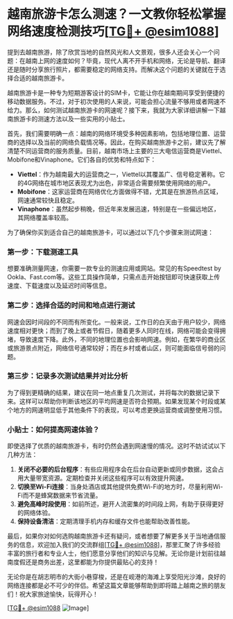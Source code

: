 # 越南旅游卡怎么测速？一文教你轻松掌握网络速度检测技巧[[TG💪+ @esim1088](https://t.me/s/esim1088)]

提到去越南旅游，除了欣赏当地的自然风光和人文景观，很多人还会关心一个问题：在越南上网的速度如何？毕竟，现代人离不开手机和网络，无论是导航、翻译还是随时分享旅行照片，都需要稳定的网络支持。而解决这个问题的关键就在于选择合适的越南旅游卡。

越南旅游卡是一种专为短期游客设计的SIM卡，它能让你在越南期间享受到便捷的移动数据服务。不过，对于初次使用的人来说，可能会担心流量不够用或者网速不给力。那么，如何测试越南旅游卡的网速呢？接下来，我就为大家详细讲解一下越南旅游卡的测速方法以及一些实用的小贴士。

首先，我们需要明确一点：越南的网络环境受多种因素影响，包括地理位置、运营商的选择以及当前的网络负载情况等。因此，在购买越南旅游卡之前，建议先了解清楚不同运营商的服务质量。目前，越南市场上主要的三大电信运营商是Viettel、Mobifone和Vinaphone。它们各自的优势和特点如下：

- **Viettel**：作为越南最大的运营商之一，Viettel以其覆盖广、信号稳定著称。它的4G网络在城市地区表现尤为出色，非常适合需要频繁使用网络的用户。
- **Mobifone**：这家运营商在网络优化方面做得不错，尤其是在旅游热点区域，网速通常较快且稳定。
- **Vinaphone**：虽然起步稍晚，但近年来发展迅速，特别是在一些偏远地区，其网络覆盖率较高。

为了确保你买到适合自己的越南旅游卡，可以通过以下几个步骤来测试网速：

### 第一步：下载测速工具

想要准确测量网速，你需要一款专业的测速应用或网站。常见的有Speedtest by Ookla、Fast.com等。这些工具操作简单，只需点击开始按钮即可快速获取上传速度、下载速度以及延迟时间等信息。

### 第二步：选择合适的时间和地点进行测试

网速会因时间段的不同而有所变化。一般来说，工作日的白天由于用户较少，网络速度相对更快；而到了晚上或者节假日，随着更多人同时在线，网络可能会变得拥堵，导致速度下降。此外，不同的地理位置也会影响网速。例如，在繁华的商业区或旅游景点附近，网络信号通常较好；而在乡村或者山区，则可能面临信号弱的问题。

### 第三步：记录多次测试结果并对比分析

为了得到更精确的结果，建议在同一地点重复几次测试，并将每次的数据记录下来。这样可以帮助你判断该地区的平均网速是否符合预期。如果发现某个时段或某个地方的网速明显低于其他条件下的表现，可以考虑更换运营商或调整使用习惯。

### 小贴士：如何提高网速体验？

即使选择了优质的越南旅游卡，有时仍然会遇到网速慢的情况。这时不妨试试以下几种方法：

1. **关闭不必要的后台程序**：有些应用程序会在后台自动更新或同步数据，这会占用大量带宽资源。定期检查并关闭这些程序可以有效提升网速。
2. **切换至Wi-Fi连接**：当身处酒店或其他提供免费Wi-Fi的地方时，尽量利用Wi-Fi而不是蜂窝数据来节省流量。
3. **避免高峰时段使用**：如前所述，避开人流密集的时间段上网，有助于获得更好的网络体验。
4. **保持设备清洁**：定期清理手机内存和缓存文件也能帮助改善性能。

最后，如果你对如何选购越南旅游卡还有疑问，或者想要了解更多关于当地通信服务的信息，欢迎加入我们的交流群组[[TG💪+ @esim1088](https://t.me/s/esim1088)]，那里汇聚了许多经验丰富的旅行者和专业人士，他们愿意分享他们的知识与见解。无论你是计划前往越南度假还是商务出差，这里都能为你提供最贴心的支持！

无论你是在胡志明市的大街小巷穿梭，还是在岘港的海滩上享受阳光沙滩，良好的网络连接都是必不可少的伴侣。希望这篇文章能够帮助到即将踏上越南之旅的朋友们！祝大家旅途愉快，玩得开心！

[[TG💪+ @esim1088](https://t.me/s/esim1088) ![Image](https://i.postimg.cc/4NQfJmqS/Snipaste-2025-05-13-00-14-12.png)]
